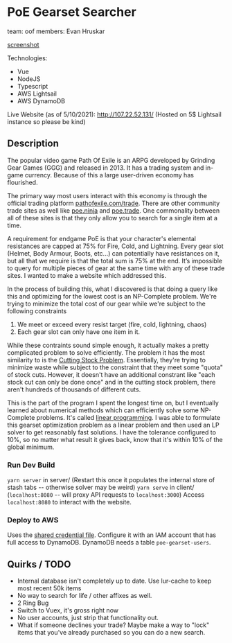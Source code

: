# PoE Gearset Searcher
team: oof
members: Evan Hruskar

[screenshot](./screenshot.png)


Technologies:
- Vue
- NodeJS
- Typescript
- AWS Lightsail
- AWS DynamoDB

Live Website (as of 5/10/2021): http://107.22.52.131/	(Hosted on 5$ Lightsail instance so please be kind)

## Description
The popular video game Path Of Exile is an ARPG developed by Grinding Gear Games (GGG) and released in 2013. It has a trading system and in-game currency. Because of this a large user-driven economy has flourished.

The primary way most users interact with this economy is through the official trading platform [pathofexile.com/trade](https://www.pathofexile.com/trade/search/Ultimatum). There are other community trade sites as well like [poe.ninja](https://poe.ninja/) and [poe.trade](https://poe.trade/). One commonality between all of these sites is that they only allow you to search for a single item at a time.

A requirement for endgame PoE is that your character's elemental resistances are capped at 75% for Fire, Cold, and Lightning. Every gear slot (Helmet, Body Armour, Boots, etc...) can potentially have resistances on it, but all that we require is that the total sum is 75% at the end. It’s impossible to query for multiple pieces of gear at the same time with any of these trade sites. I wanted to make a website which addressed this.

In the process of building this, what I discovered is that doing a query like this and optimizing for the lowest cost is an NP-Complete problem. We're trying to minimize the total cost of our gear while we're subject to the following constraints
1. We meet or exceed every resist target (fire, cold, lightning, chaos)
2. Each gear slot can only have one item in it.

While these contraints sound simple enough, it actually makes a pretty complicated problem to solve efficiently. The problem it has the most similarity to is the [Cutting Stock Problem](https://en.wikipedia.org/wiki/Cutting_stock_problem). Essentially, they're trying to minimize waste while subject to the constraint that they meet some "quota" of stock cuts. However, it doesn't have an additional constrant like "each stock cut can only be done once" and in the cutting stock problem, there aren't hundreds of thousands of different cuts.

This is the part of the program I spent the longest time on, but I eventually learned about numerical methods which can efficiently solve some NP-Complete problems. It's called [linear programming](https://en.wikipedia.org/wiki/Linear_programming). I was able to formulate this gearset optimization problem as a linear problem and then used an LP solver to get reasonably fast solutions. I have the tolerance configured to 10%, so no matter what result it gives back, know that it's within 10% of the global minimum.

### Run Dev Build
`yarn server` in server/  (Restart this once it populates the internal store of stash tabs -- otherwise solver may be weird)
`yarn serve` in client/   (`localhost:8080` -- will proxy API requests to `localhost:3000`)
Access `localhost:8080` to interact with the website.

### Deploy to AWS
Uses the [shared credential file](https://docs.aws.amazon.com/sdk-for-javascript/v2/developer-guide/loading-node-credentials-shared.html). Configure it with an IAM account that has full access to DynamoDB.
DynamoDB needs a table `poe-gearset-users`.

## Quirks / TODO
- Internal database isn't completely up to date. Use lur-cache to keep most recent 50k items
- No way to search for life / other affixes as well.
- 2 Ring Bug
- Switch to Vuex, it's gross right now
- No user accounts, just strip that functionality out.
- What if someone declines your trade? Maybe make a way to "lock" items that you've already purchased so you can do a new search.
